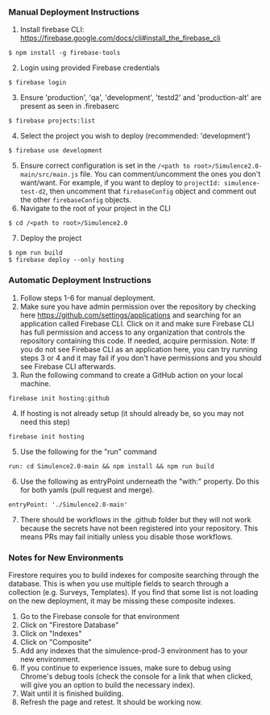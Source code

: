 ### Manual Deployment Instructions

1. Install firebase CLI: https://firebase.google.com/docs/cli#install_the_firebase_cli
```
$ npm install -g firebase-tools
```
2. Login using provided Firebase credentials
```
$ firebase login
```
3. Ensure 'production', 'qa', 'development', 'testd2' and 'production-alt' are present as seen in .firebaserc
```
$ firebase projects:list
```
4. Select the project you wish to deploy (recommended: 'development')
```
$ firebase use development
```
5. Ensure correct configuration is set in the `/<path to root>/Simulence2.0-main/src/main.js` file. You can comment/uncomment the ones you don't want/want. For example, if you want to deploy to `projectId: simulence-test-d2`, then uncomment that `firebaseConfig` object and comment out the other `firebaseConfig` objects.
6. Navigate to the root of your project in the CLI
```
$ cd /<path to root>/Simulence2.0
```
7. Deploy the project
```
$ npm run build
$ firebase deploy --only hosting
```

### Automatic Deployment Instructions
1. Follow steps 1-6 for manual deployment.
2. Make sure you have admin permission over the repository by checking here https://github.com/settings/applications and searching for an application called Firebase CLI. Click on it and make sure Firebase CLI has full permission and access to any organization that controls the repository containing this code. If needed, acquire permission. Note: If you do not see Firebase CLI as an application here, you can try running steps 3 or 4 and it may fail if you don't have permissions and you should see Firebase CLI afterwards. 
3. Run the following command to create a GitHub action on your local machine.
```
firebase init hosting:github
```
4. If hosting is not already setup (it should already be, so you may not need this step)
```
firebase init hosting
```
5. Use the following for the "run" command
```
run: cd Simulence2.0-main && npm install && npm run build
```
6. Use the following as entryPoint underneath the "with:" property. Do this for both yamls (pull request and merge). 
```
entryPoint: './Simulence2.0-main'
```
7. There should be workflows in the .github folder but they will not work because the secrets have not been registered into your repository. This means PRs may fail initially unless you disable those workflows.

### Notes for New Environments
Firestore requires you to build indexes for composite searching through the database. This is when you use multiple fields to search through a collection (e.g. Surveys, Templates).
If you find that some list is not loading on the new deployment, it may be missing these composite indexes.
1. Go to the Firebase console for that environment
2. Click on "Firestore Database"
3. Click on "Indexes"
4. Click on "Composite"
5. Add any indexes that the simulence-prod-3 environment has to your new environment.
6. If you continue to experience issues, make sure to debug using Chrome's debug tools (check the console for a link that when clicked, will give you an option to build the necessary index).
7. Wait until it is finished building.
8. Refresh the page and retest. It should be working now.